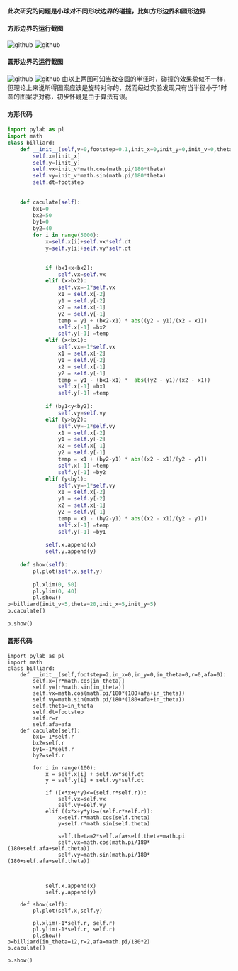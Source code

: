 #### 此次研究的问题是小球对不同形状边界的碰撞，比如方形边界和圆形边界
#### 方形边界的运行截图
![github](https://github.com/Huangyu007/compuational_physics_N2014301020030/blob/master/QQ%E6%88%AA%E5%9B%BE20161121073336.png)
![github](https://github.com/Huangyu007/compuational_physics_N2014301020030/blob/master/QQ%E6%88%AA%E5%9B%BE20161121073304.png)
#### 圆形边界的运行截图
![github](https://github.com/Huangyu007/compuational_physics_N2014301020030/blob/master/QQ%E6%88%AA%E5%9B%BE20161121073426.png)
![github](https://github.com/Huangyu007/compuational_physics_N2014301020030/blob/master/QQ%E6%88%AA%E5%9B%BE20161121073505.png)
由以上两图可知当改变圆的半径时，碰撞的效果貌似不一样，但理论上来说所得图案应该是旋转对称的，然而经过实验发现只有当半径小于1时圆的图案才对称，初步怀疑是由于算法有误。
#### 方形代码
``` python
import pylab as pl
import math
class billiard:
    def __init__(self,v=0,footstep=0.1,init_x=0,init_y=0,init_v=0,theta=0):
        self.x=[init_x]
        self.y=[init_y]
        self.vx=init_v*math.cos(math.pi/180*theta)
        self.vy=init_v*math.sin(math.pi/180*theta)
        self.dt=footstep
        
  
    def caculate(self):
        bx1=0
        bx2=50
        by1=0
        by2=40
        for i in range(5000):
            x=self.x[i]+self.vx*self.dt
            y=self.y[i]+self.vy*self.dt

            
            if (bx1<x<bx2):
                self.vx=self.vx
            elif (x>bx2):
                self.vx=-1*self.vx
                x1 = self.x[-2]
                y1 = self.y[-2]
                x2 = self.x[-1]
                y2 = self.y[-1]    
                temp = y1 + (bx2-x1) * abs((y2 - y1)/(x2 - x1))
                self.x[-1] =bx2 
                self.y[-1] =temp
            elif (x<bx1):
                self.vx=-1*self.vx
                x1 = self.x[-2]
                y1 = self.y[-2]
                x2 = self.x[-1]
                y2 = self.y[-1]    
                temp = y1 - (bx1-x1) *  abs((y2 - y1)/(x2 - x1))
                self.x[-1] =bx1 
                self.y[-1] =temp
           
            if (by1<y<by2):
                self.vy=self.vy
            elif (y>by2):
                self.vy=-1*self.vy
                x1 = self.x[-2]
                y1 = self.y[-2]
                x2 = self.x[-1]
                y2 = self.y[-1]    
                temp = x1 + (by2-y1) * abs((x2 - x1)/(y2 - y1))
                self.x[-1] =temp 
                self.y[-1] =by2
            elif (y<by1):
                self.vy=-1*self.vy
                x1 = self.x[-2]
                y1 = self.y[-2]
                x2 = self.x[-1]
                y2 = self.y[-1]    
                temp = x1 - (by2-y1) * abs((x2 - x1)/(y2 - y1))
                self.x[-1] =temp 
                self.y[-1] =by1
           
            self.x.append(x)
            self.y.append(y)
            
    def show(self):
        pl.plot(self.x,self.y)
        
        pl.xlim(0, 50)
        pl.ylim(0, 40)
        pl.show()
p=billiard(init_v=5,theta=20,init_x=5,init_y=5)
p.caculate()

p.show()
```
#### 圆形代码
```
import pylab as pl
import math
class billiard:
    def __init__(self,footstep=2,in_x=0,in_y=0,in_theta=0,r=0,afa=0):
        self.x=[r*math.cos(in_theta)]
        self.y=[r*math.sin(in_theta)]
        self.vx=math.cos(math.pi/180*(180+afa+in_theta))
        self.vy=math.sin(math.pi/180*(180+afa+in_theta))
        self.theta=in_theta
        self.dt=footstep
        self.r=r
        self.afa=afa
    def caculate(self):
        bx1=-1*self.r
        bx2=self.r
        by1=-1*self.r
        by2=self.r
        
        for i in range(100):
            x = self.x[i] + self.vx*self.dt
            y = self.y[i] + self.vy*self.dt

            if ((x*x+y*y)<=(self.r*self.r)):
                self.vx=self.vx
                self.vy=self.vy 
            elif ((x*x+y*y)>=(self.r*self.r)):
                x=self.r*math.cos(self.theta)
                y=self.r*math.sin(self.theta)

                self.theta=2*self.afa+self.theta+math.pi
                self.vx=math.cos(math.pi/180*(180+self.afa+self.theta))
                self.vy=math.sin(math.pi/180*(180+self.afa+self.theta))
                
              
            
            self.x.append(x)
            self.y.append(y)
            
    def show(self):
        pl.plot(self.x,self.y)
        
        pl.xlim(-1*self.r, self.r)
        pl.ylim(-1*self.r, self.r)
        pl.show()
p=billiard(in_theta=12,r=2,afa=math.pi/180*2)
p.caculate()

p.show()
